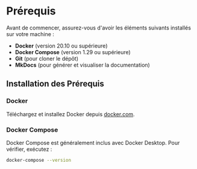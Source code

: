 # Prérequis

Avant de commencer, assurez-vous d'avoir les éléments suivants installés sur votre machine :

- **Docker** (version 20.10 ou supérieure)
- **Docker Compose** (version 1.29 ou supérieure)
- **Git** (pour cloner le dépôt)
- **MkDocs** (pour générer et visualiser la documentation)

## Installation des Prérequis

### Docker

Téléchargez et installez Docker depuis [docker.com](https://www.docker.com/get-started).

### Docker Compose

Docker Compose est généralement inclus avec Docker Desktop. Pour vérifier, exécutez :

```bash
docker-compose --version
